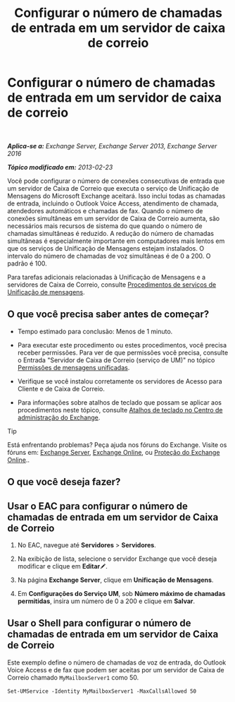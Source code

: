 ﻿---
title: 'Configurar o número de chamadas de entrada em um servidor de caixa de correio'
TOCTitle: Configurar o número de chamadas de entrada em um servidor de caixa de correio
ms:assetid: 419e1de9-2bf8-48a8-824d-2a536b0a6d90
ms:mtpsurl: https://technet.microsoft.com/pt-br/library/Aa997637(v=EXCHG.150)
ms:contentKeyID: 50556171
ms.date: 05/22/2018
mtps_version: v=EXCHG.150
ms.translationtype: MT
---

# Configurar o número de chamadas de entrada em um servidor de caixa de correio

 

_**Aplica-se a:** Exchange Server, Exchange Server 2013, Exchange Server 2016_

_**Tópico modificado em:** 2013-02-23_

Você pode configurar o número de conexões consecutivas de entrada que um servidor de Caixa de Correio que executa o serviço de Unificação de Mensagens do Microsoft Exchange aceitará. Isso inclui todas as chamadas de entrada, incluindo o Outlook Voice Access, atendimento de chamada, atendedores automáticos e chamadas de fax. Quando o número de conexões simultâneas em um servidor de Caixa de Correio aumenta, são necessários mais recursos de sistema do que quando o número de chamadas simultâneas é reduzido. A redução do número de chamadas simultâneas é especialmente importante em computadores mais lentos em que os serviços de Unificação de Mensagens estejam instalados. O intervalo do número de chamadas de voz simultâneas é de 0 a 200. O padrão é 100.

Para tarefas adicionais relacionadas à Unificação de Mensagens e a servidores de Caixa de Correio, consulte [Procedimentos de serviços de Unificação de mensagens](um-services-procedures-exchange-2013-help.md).

## O que você precisa saber antes de começar?

  - Tempo estimado para conclusão: Menos de 1 minuto.

  - Para executar este procedimento ou estes procedimentos, você precisa receber permissões. Para ver de que permissões você precisa, consulte o Entrada "Servidor de Caixa de Correio (serviço de UM)" no tópico [Permissões de mensagens unificadas](unified-messaging-permissions-exchange-2013-help.md).

  - Verifique se você instalou corretamente os servidores de Acesso para Cliente e de Caixa de Correio.

  - Para informações sobre atalhos de teclado que possam se aplicar aos procedimentos neste tópico, consulte [Atalhos de teclado no Centro de administração do Exchange](keyboard-shortcuts-in-the-exchange-admin-center-exchange-online-protection-help.md).


> [!TIP]
> Está enfrentando problemas? Peça ajuda nos fóruns do Exchange. Visite os fóruns em: <A href="https://go.microsoft.com/fwlink/p/?linkid=60612">Exchange Server</A>, <A href="https://go.microsoft.com/fwlink/p/?linkid=267542">Exchange Online</A>, ou <A href="https://go.microsoft.com/fwlink/p/?linkid=285351">Proteção do Exchange Online</A>..



## O que você deseja fazer?

## Usar o EAC para configurar o número de chamadas de entrada em um servidor de Caixa de Correio

1.  No EAC, navegue até **Servidores** \> **Servidores**.

2.  Na exibição de lista, selecione o servidor Exchange que você deseja modificar e clique em **Editar**![Ícone de edição](images/JJ218640.6f53ccb2-1f13-4c02-bea0-30690e6ea71d(EXCHG.150).gif "Ícone de edição").

3.  Na página **Exchange Server**, clique em **Unificação de Mensagens**.

4.  Em **Configurações do Serviço UM**, sob **Número máximo de chamadas permitidas**, insira um número de 0 a 200 e clique em **Salvar**.

## Usar o Shell para configurar o número de chamadas de entrada em um servidor de Caixa de Correio

Este exemplo define o número de chamadas de voz de entrada, do Outlook Voice Access e de fax que podem ser aceitas por um servidor de Caixa de Correio chamado `MyMailboxServer1` como 50.

    Set-UMService -Identity MyMailboxServer1 -MaxCallsAllowed 50

